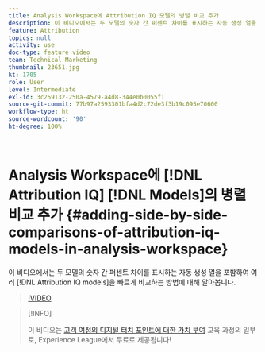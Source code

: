 ```yaml
---
title: Analysis Workspace에 Attribution IQ 모델의 병렬 비교 추가
description: 이 비디오에서는 두 모델의 숫자 간 퍼센트 차이를 표시하는 자동 생성 열을 포함하여 여러 Attribution IQ 모델을 빠르게 비교하는 방법에 대해 알아봅니다.
feature: Attribution
topics: null
activity: use
doc-type: feature video
team: Technical Marketing
thumbnail: 23651.jpg
kt: 1705
role: User
level: Intermediate
exl-id: 3c259132-250a-4579-a4d8-344e0b0055f1
source-git-commit: 77b97a2593301bfa4d2c72de3f3b19c095e70600
workflow-type: ht
source-wordcount: '90'
ht-degree: 100%

---
```


# Analysis Workspace에 [!DNL Attribution IQ] [!DNL Models]의 병렬 비교 추가 {#adding-side-by-side-comparisons-of-attribution-iq-models-in-analysis-workspace}

이 비디오에서는 두 모델의 숫자 간 퍼센트 차이를 표시하는 자동 생성 열을 포함하여 여러 [!DNL Attribution IQ models]을 빠르게 비교하는 방법에 대해 알아봅니다.

>[!VIDEO](https://video.tv.adobe.com/v/23651/?quality=12)

>[!INFO]
>
> 이 비디오는 [고객 여정의 디지털 터치 포인트에 대한 가치 부여](https://experienceleague.adobe.com/?recommended=Analytics-U-1-2020.2) 교육 과정의 일부로, Experience League에서 무료로 제공됩니다!
